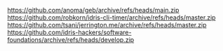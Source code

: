 https://github.com/anoma/geb/archive/refs/heads/main.zip
https://github.com/robkorn/idris-cli-timer/archive/refs/heads/master.zip
https://github.com/tsani/jerrington.me/archive/refs/heads/master.zip
https://github.com/idris-hackers/software-foundations/archive/refs/heads/develop.zip
